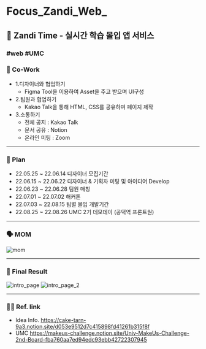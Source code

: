 # Focus_Zandi_Web_
## 🍃 Zandi Time - 실시간 학습 몰입 앱 서비스

### #web #UMC
### 👥 Co-Work
* 1.디자이너와 협업하기 
  * Figma Tool을 이용하여 Asset을 주고 받으며 UI구성
* 2.팀원과 협업하기 
  * Kakao Talk을 통해 HTML, CSS를 공유하며 페이지 제작
* 3.소통하기 
  * 전체 공지 : Kakao Talk
  * 문서 공유 : Notion
  * 온라인 미팅 : Zoom
***
### 📆 Plan
* 22.05.25 ~ 22.06.14 디자이너 모집기간
* 22.06.15 ~ 22.06.22 디자이너 & 기획자 미팅 및 아이디어 Develop
* 22.06.23 ~ 22.06.28 팀원 매칭
* 22.07.01 ~ 22.07.02 해커톤
* 22.07.03 ~ 22.08.15 팀별 몰입 개발기간
* 22.08.25 ~ 22.08.26 UMC 2기 데모데이 (공덕역 프론트원)
***
### 🗣 MOM
![mom](https://user-images.githubusercontent.com/74387813/184881299-13bb0c72-bb63-446f-9d33-eede1ce8c275.png)
***
### 📱 Final Result
![intro_page](https://www.notion.so/image/https%3A%2F%2Fs3-us-west-2.amazonaws.com%2Fsecure.notion-static.com%2Fa997046d-0af1-4e76-8121-98f81d0c6916%2FUntitled.png?table=block&id=2cfbfc07-d402-429c-930b-aab18163d512&spaceId=dbfaf3c2-6085-484d-8b6f-ac7175c39ace&width=2000&userId=a319f5d6-f38a-4f39-89ee-0cf721e8bbc9&cache=v2)
![intro_page_2](https://www.notion.so/image/https%3A%2F%2Fs3-us-west-2.amazonaws.com%2Fsecure.notion-static.com%2F3d14d237-7699-4875-9ee7-226d1cb75d36%2FUntitled.png?table=block&id=140eca39-f015-458c-9f52-95cd66f1d373&spaceId=dbfaf3c2-6085-484d-8b6f-ac7175c39ace&width=2000&userId=a319f5d6-f38a-4f39-89ee-0cf721e8bbc9&cache=v2)
***
### 🧑‍💻 Ref. link
* Idea Info. https://cake-tarn-9a3.notion.site/d053e9512d7c415898fd41261b315f8f
* UMC https://makeus-challenge.notion.site/Univ-MakeUs-Challenge-2nd-Board-fba760aa7ed94edc93ebb42722307945
